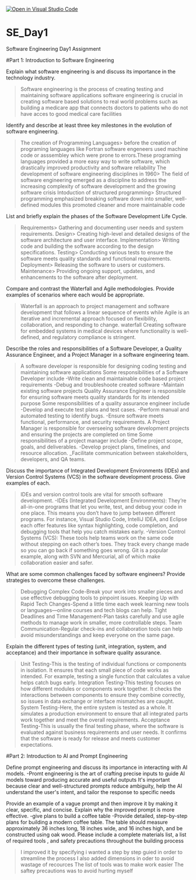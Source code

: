 
[![Open in Visual Studio Code](https://classroom.github.com/assets/open-in-vscode-2e0aaae1b6195c2367325f4f02e2d04e9abb55f0b24a779b69b11b9e10269abc.svg)](https://classroom.github.com/online_ide?assignment_repo_id=18367710&assignment_repo_type=AssignmentRepo)
# SE_Day1
Software Engineering Day1 Assignment

#Part 1: Introduction to Software Engineering

Explain what software engineering is and discuss its importance in the technology industry.
>Software engineering is the process of creating testing and maintaining software applications
>software engineering is crucial in creating software based solutions to real world problems such as building a medicare app that connects doctors to patients who do not have acces to good medical care facilities

Identify and describe at least three key milestones in the evolution of software engineering.
>The creation of Programming Languages> before the creation of programing languages like Fortran software engeneers used machine code or asssembley which were prone to errors.These programing languages provided a more easy way to write software, which drastically improved productivity and software reliability
>The development of software engineering disciplines in 1960> The field of software engineering emerged as a discipline to address the increasing complexity of software development and the growing software crisis
>Intoduction of structured programming> Structured programming emphasized breaking software down into smaller, well-defined modules this promoted cleaner and more maintainable code

List and briefly explain the phases of the Software Development Life Cycle.
>Requirements> Gathering and documenting user needs and system requirements.
>Design> Creating high-level and detailed designs of the software architecture and user interface.
>Implementation> Writing code and building the software according to the design specifications.
>Testing> Conducting various tests to ensure the software meets quality standards and functional requirements.
>Deployment> Releasing the software to users or customers.
>Maintenance>  Providing ongoing support, updates, and enhancements to the software after deployment.

Compare and contrast the Waterfall and Agile methodologies. Provide examples of scenarios where each would be appropriate.
>Waterfall is an approach to project management and software development that follows a linear sequence of events while Agile is an Iterative and incremental approach focused on flexibility, collaboration, and responding to change.
>waterfall Creating software for embedded systems in medical devices where functionality is well-defined, and regulatory compliance is stringent.

Describe the roles and responsibilities of a Software Developer, a Quality Assurance Engineer, and a Project Manager in a software engineering team.
>A software developer is responsible for designing coding testing and maintaining software applications 
>Some responsibilities of a Software Developer include
-Write clean and maintainable code based project requirements 
-Debug and troubleshoote created software 
-Maintain existing software projects
>Quality Assurance Engineer is responsible for ensuring software meets quality standards for its intended purpose 
>Some responsibilities of a quality assurance engineer include 
-Develop and execute test plans and test cases.
-Perform manual and automated testing to identify bugs.
-Ensure software meets functional, performance, and security requirements.
>A Project Manager is responsible for overseeing software development projects and ensuring the projects are completed on time 
>Some responsibilities of a project manager include
-Define project scope, goals, and deliverables.
-Develop project plans, timelines, and resource allocation.
_Facilitate communication between stakeholders, developers, and QA teams.

Discuss the importance of Integrated Development Environments (IDEs) and Version Control Systems (VCS) in the software development process. Give examples of each.
>IDEs and version control tools are vital for smooth software development.
-IDEs (Integrated Development Environments):
They’re all-in-one programs that let you write, test, and debug your code in one place. This means you don’t have to jump between different programs. For instance, Visual Studio Code, IntelliJ IDEA, and Eclipse each offer features like syntax highlighting, code completion, and debugging tools that help you catch mistakes early.
-Version Control Systems (VCS):
These tools help teams work on the same code without stepping on each other’s toes. They track every change made so you can go back if something goes wrong. Git is a popular example, along with SVN and Mercurial, all of which make collaboration easier and safer.
 
What are some common challenges faced by software engineers? Provide strategies to overcome these challenges.
>Debugging Complex Code-Break your work into smaller pieces and use effective debugging tools to pinpoint issues.
>Keeping Up with Rapid Tech Changes-Spend a little time each week learning new tools or languages—online courses and tech blogs can help.
>Tight Deadlines and Time Management-Plan tasks carefully and use agile methods to manage work in smaller, more controllable steps.
>Team Communication-Regular check-ins and collaboration tools can help avoid misunderstandings and keep everyone on the same page.

Explain the different types of testing (unit, integration, system, and acceptance) and their importance in software quality assurance.

>Unit Testing-This is the testing of individual functions or components in isolation. It ensures that each small piece of code works as intended. For example, testing a single function that calculates a value helps catch bugs early.
>Integration Testing-This testing focuses on how different modules or components work together. It checks the interactions between components to ensure they combine correctly, so issues in data exchange or interface mismatches are caught.
>System Testing-Here, the entire system is tested as a whole. It simulates a production environment to ensure that all integrated parts work together and meet the overall requirements.
>Acceptance Testing-This is usually the final testing phase, where the software is evaluated against business requirements and user needs. It confirms that the software is ready for release and meets customer expectations.

#Part 2: Introduction to AI and Prompt Engineering


Define prompt engineering and discuss its importance in interacting with AI models.
-Promt engineering is the art of crafting precise inputs to guide AI models toward producing accurate and useful outputs It's important because clear and well-structured prompts reduce ambiguity, help the AI understand the user's intent, and tailor the response to specific needs

Provide an example of a vague prompt and then improve it by making it clear, specific, and concise. Explain why the improved prompt is more effective.
-give plans to build a coffee table 
-Provide detailed, step-by-step plans for building a modern coffee table. The table should measure approximately 36 inches long, 18 inches wide, and 16 inches high, and be constructed using oak wood. Please include a complete materials list, a list of required tools , and safety precautions throughout the building process
>I improved it by specifying i wanted a step by step guied in order to streamline the process
>I also added dimensions in oder to avoid wastage of recources
>The list of tools was to make work easier
>The saftey precautions was to avoid hurting myself 

